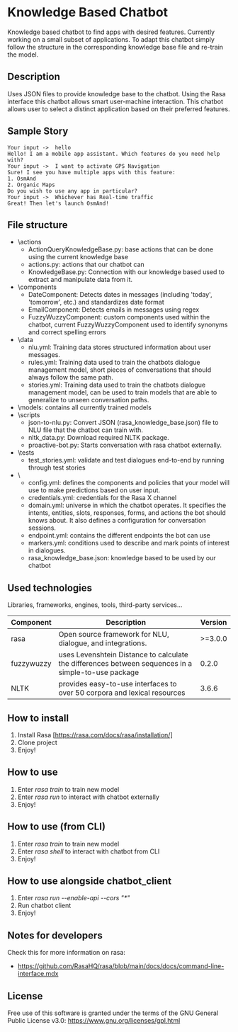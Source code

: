 # Knowledge Based Chatbot
Knowledge based chatbot to find apps with desired features. Currently working on a small subset of applications. To adapt this chatbot simply follow the structure in the corresponding knowledge base file and re-train the model. 

## Description
Uses JSON files to provide knowledge base to the chatbot. Using the Rasa interface this chatbot allows smart user-machine interaction. This chatbot allows user to select a distinct application based on their preferred features.

## Sample Story
````
Your input ->  hello                                                                   
Hello! I am a mobile app assistant. Which features do you need help with?
Your input ->  I want to activate GPS Navigation                                       
Sure! I see you have multiple apps with this feature:
1. OsmAnd 
2. Organic Maps 
Do you wish to use any app in particular?
Your input ->  Whichever has Real-time traffic                                         
Great! Then let's launch OsmAnd!

````

## File structure

- \actions
  - ActionQueryKnowledgeBase.py: base actions that can be done using the current knowledge base
  - actions.py: actions that our chatbot can 
  - KnowledgeBase.py: Connection with our knowledge based used to extract and manipulate data from it.
- \components
  - DateComponent: Detects dates in messages (including 'today', 'tomorrow', etc.) and standardizes date format
  - EmailComponent: Detects emails in messages using regex
  - FuzzyWuzzyComponent: custom components used within the chatbot, current FuzzyWuzzyComponent used to identify synonyms and correct spelling errors
- \data
  - nlu.yml: Training data stores structured information about user messages.
  - rules.yml: Training data used to train the chatbots dialogue management model, short pieces of conversations that should always follow the same path.
  - stories.yml: Training data used to train the chatbots dialogue management model, can be used to train models that are able to generalize to unseen conversation paths.
- \models: contains all currently trained models
- \scripts
  - json-to-nlu.py: Convert JSON (rasa_knowledge_base.json) file to NLU file that the chatbot can train with.
  - nltk_data.py: Download required NLTK package.
  - proactive-bot.py: Starts conversation with rasa chatbot externally. 
- \tests
  - test_stories.yml: validate and test dialogues end-to-end by running through test stories
- \
  - config.yml: defines the components and policies that your model will use to make predictions based on user input.
  - credentials.yml: credentials for the Rasa X channel
  - domain.yml: universe in which the chatbot operates. It specifies the intents, entities, slots, responses, forms, and actions the bot should knows about. It also defines a configuration for conversation sessions.
  - endpoint.yml: contains the different endpoints the bot can use
  - markers.yml: conditions used to describe and mark points of interest in dialogues.
  - rasa_knowledge_base.json: knowledge based to be used by our chatbot

## Used technologies

Libraries, frameworks, engines, tools, third-party services...

| Component | Description | Version |
|--------------------------|------|---------|
|rasa|Open source framework for NLU, dialogue, and integrations.|>=3.0.0|
|fuzzywuzzy|uses Levenshtein Distance to calculate the differences between sequences in a simple-to-use package|0.2.0|
|NLTK|provides easy-to-use interfaces to over 50 corpora and lexical resources|3.6.6|

## How to install
1. Install Rasa [https://rasa.com/docs/rasa/installation/]
3. Clone project
4. Enjoy!

## How to use
1. Enter _rasa train_ to train new model
2. Enter _rasa run_ to interact with chatbot externally
3. Enjoy!

## How to use (from CLI)
1. Enter _rasa train_ to train new model
2. Enter _rasa shell_ to interact with chatbot from CLI
3. Enjoy!

## How to use alongside chatbot_client
1. Enter _rasa run --enable-api --cors "*"_
2. Run chatbot client
3. Enjoy!

## Notes for developers

Check this for more information on rasa:
- https://github.com/RasaHQ/rasa/blob/main/docs/docs/command-line-interface.mdx

## License

Free use of this software is granted under the terms of the GNU General Public License v3.0: https://www.gnu.org/licenses/gpl.html
